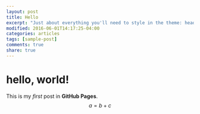 ```yaml
---
layout: post
title: Hello 
excerpt: "Just about everything you'll need to style in the theme: headings, paragraphs, blockquotes, tables, code blocks, and more."
modified: 2016-06-01T14:17:25-04:00
categories: articles
tags: [sample-post]
comments: true
share: true
---
```

# hello, world!

This is my *first* post in **GitHub Pages**.
$$
a = b + c
$$
